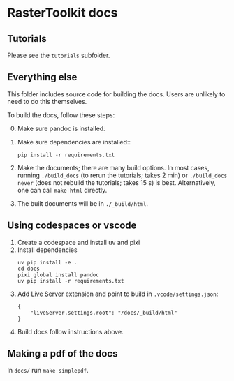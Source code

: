 # RasterToolkit docs

## Tutorials

Please see the `tutorials` subfolder.

## Everything else

This folder includes source code for building the docs. Users are unlikely to need to do this themselves.

To build the docs, follow these steps:

0. Make sure pandoc is installed.

1.  Make sure dependencies are installed::
    ```
    pip install -r requirements.txt
    ```

2.  Make the documents; there are many build options. In most cases, running `./build_docs` (to rerun the tutorials; takes 2 min) or `./build_docs never` (does not rebuild the tutorials; takes 15 s) is best. Alternatively, one can call `make html` directly.

3.  The built documents will be in `./_build/html`.

## Using codespaces or vscode

1. Create a codespace and install uv and pixi
2. Install dependencies
    ```
    uv pip install -e .
    cd docs
    pixi global install pandoc
    uv pip install -r requirements.txt
    ```
3. Add [Live Server](https://marketplace.visualstudio.com/items?itemName=ritwickdey.LiveServer) extension and point to build in `.vcode/settings.json`:
    ```
    {
        "liveServer.settings.root": "/docs/_build/html"
    }    
    ```
4. Build docs follow instructions above.

## Making a pdf of the docs

In `docs/` run `make simplepdf`.
